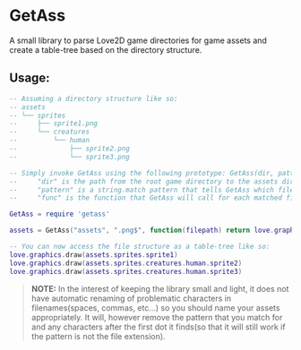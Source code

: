 # GetAss

A small library to parse Love2D game directories for game assets and create a table-tree based on the directory structure.

## Usage:
```lua
-- Assuming a directory structure like so:
-- assets
-- └── sprites
--     ├── sprite1.png
--     └── creatures
--         └── human
--             ├── sprite2.png
--             └── sprite3.png 

-- Simply invoke GetAss using the following prototype: GetAss(dir, pattern, func) where:
--     "dir" is the path from the root game directory to the assets directory you want to parse,
--     "pattern" is a string.match pattern that tells GetAss which files to add to the table tree, and what to cut out of the filename when adding it to the tree,
--     "func" is the function that GetAss will call for each matched file like so: func(filepath), the return value of which will be added to the tree.

GetAss = require 'getass'

assets = GetAss("assets", ".png$", function(filepath) return love.graphics.newImage(filepath) end)

-- You can now access the file structure as a table-tree like so:
love.graphics.draw(assets.sprites.sprite1)
love.graphics.draw(assets.sprites.creatures.human.sprite2)
love.graphics.draw(assets.sprites.creatures.human.sprite3)
```

> **NOTE:** In the interest of keeping the library small and light, it does not have automatic renaming of problematic characters in filenames(spaces, commas, etc...) so you should name your assets appropriately. It will, however remove the pattern that you match for and any characters after the first dot it finds(so that it will still work if the pattern is not the file extension).
